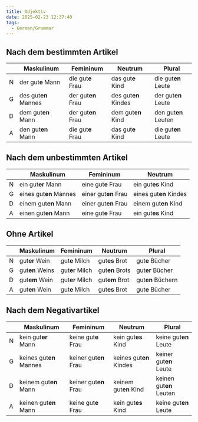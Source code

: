```yaml
---
title: Adjektiv
date: 2025-02-23 12:37:40
tags:
  - German/Grammar
---
```


## Nach dem bestimmten Artikel

|     | Maskulinum           | Femininum          | Neutrum              | Plural               |
| --- | -------------------- | ------------------ | -------------------- | -------------------- |
| N   | der gut**e** Mann    | die gut**e** Frau  | das gut**e** Kind    | die gut**en** Leute  |
| G   | des gut**en** Mannes | der gut**en** Frau | des gut**en** Kindes | der gut**en** Leute  |
| D   | dem gut**en** Mann   | der gut**en** Frau | dem gut**en** Kind   | den gut**en** Leuten |
| A   | den gut**en** Mann   | die gut**e** Frau  | das gut**e** Kind    | die gut**en** Leute  |

## Nach dem unbestimmten Artikel

|     | Maskulinum             | Femininum            | Neutrum                |
| --- | ---------------------- | -------------------- | ---------------------- |
| N   | ein gut**er** Mann     | eine gut**e** Frau   | ein gut**es** Kind     |
| G   | eines gut**en** Mannes | einer gut**en** Frau | eines gut**en** Kindes |
| D   | einem gut**en** Mann   | einer gut**en** Frau | einem gut**en** Kind   |
| A   | einen gut**en** Mann   | eine gut**e** Frau   | ein gut**es** Kind     |

## Ohne Artikel

|     | Maskulinum        | Femininum         | Neutrum           | Plural        |
| --- | ---------------- | ----------------- | ----------------- | ------------- |
| N   | gut**er** Wein   | gut**e** Milch    | gut**es** Brot    | gut**e** Bücher |
| G   | gut**en** Weins  | gut**er** Milch   | gut**en** Brots   | gut**er** Bücher |
| D   | gut**em** Wein   | gut**er** Milch   | gut**em** Brot    | gut**en** Büchern |
| A   | gut**en** Wein   | gut**e** Milch    | gut**es** Brot    | gut**e** Bücher |

## Nach dem Negativartikel

|     | Maskulinum             | Femininum            | Neutrum              | Plural              |
| --- | ---------------------- | -------------------- | -------------------- | ------------------- |
| N   | kein gut**er** Mann    | keine gut**e** Frau  | kein gut**es** Kind  | keine gut**en** Leute |
| G   | keines gut**en** Mannes| keiner gut**en** Frau| keines gut**en** Kindes| keiner gut**en** Leute |
| D   | keinem gut**en** Mann  | keiner gut**en** Frau| keinem gut**en** Kind| keinen gut**en** Leuten |
| A   | keinen gut**en** Mann  | keine gut**e** Frau  | kein gut**es** Kind  | keine gut**en** Leute |
